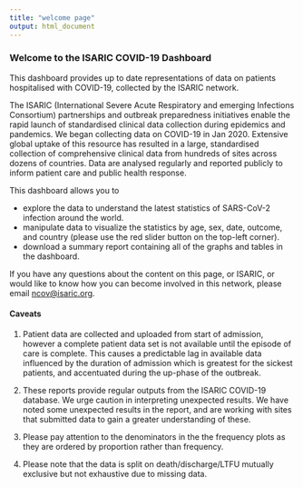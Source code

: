 ```yaml
---
title: "welcome page"
output: html_document
---
```


### Welcome to the ISARIC COVID-19 Dashboard

This dashboard provides up to date representations of data on patients hospitalised with COVID-19, collected by the ISARIC network.

The ISARIC (International Severe Acute Respiratory and emerging Infections Consortium) partnerships and outbreak preparedness initiatives enable the rapid launch of standardised clinical data collection during epidemics and pandemics. We began collecting data on COVID-19 in Jan 2020. Extensive global uptake of this resource has resulted in a large, standardised collection of comprehensive clinical data from hundreds of sites across dozens of countries. Data are analysed regularly and reported publicly to inform patient care and public health response. 

This dashboard allows you to 
- explore the data to understand the latest statistics of SARS-CoV-2 infection around the world.
- manipulate data to visualize the statistics by age, sex, date, outcome, and country (please use the red slider button on the top-left corner).
- download a summary report containing all of the graphs and tables in the dashboard. 

If you have any questions about the content on this page, or ISARIC, or would like to know how you can become involved in this network, please email ncov@isaric.org.

#### Caveats

1) Patient data are collected and uploaded from start of admission, however a complete patient data set is not available until the episode of care is complete. This causes a predictable lag in available data influenced by the duration of admission which is greatest for the sickest patients, and accentuated during the up-phase of the outbreak.

2) These reports provide regular outputs from the ISARIC COVID-19 database.  We urge caution in interpreting unexpected results.  We have noted some unexpected results in the report, and are working with sites that submitted data to gain a greater understanding of these.

3) Please pay attention to the denominators in the the frequency plots as they are ordered by proportion rather than frequency.

4) Please note that the data is split on death/discharge/LTFU mutually exclusive but not exhaustive due to missing data.

